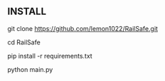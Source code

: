 ## INSTALL

git clone https://github.com/lemon1022/RailSafe.git

cd RailSafe

pip install -r requirements.txt

python main.py
